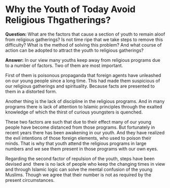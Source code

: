 Why the Youth of Today Avoid Religious Thgatherings?
====================================================

**Question:** What are the factors that cause a section of youth to
remain aloof from religious gatherings? Is not time ripe that we take
steps to remove this difficulty? What is the method of solving this
problem? And what course of action can be adopted to attract the youth
to religious gatherings?

**Answer:** In our view many youths keep away from religious programs
due to a number of factors. Two of them are most important.

First of them is poisonous propaganda that foreign agents have unleashed
on our young people since a long time. This had made them suspicious of
our religious gatherings and spirituality. Because facts are presented
to them in a distorted form.

Another thing is the lack of discipline in the religious programs. And
in many programs there is lack of attention to Islamic principles
through the exalted knowledge of which the thirst of curious youngsters
is quenched.

These two factors are such that due to their effect many of our young
people have become distanced from those programs. But fortunately in
recent years there has been awakening in our youth. And they have
realized the evil intentions of those foreign elements, who used to
poison their minds. That is why that youth attend the religious programs
in large numbers and we see them present in those programs with our own
eyes.

Regarding the second factor of repulsion of the youth, steps have been
devised and  there is no lack of people who keep the changing times in
view and through Islamic logic can solve the mental confusion of the
young Muslims. Though we agree that their number is not as required by
the present circumstances.
